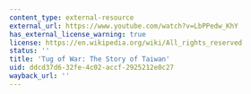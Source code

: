 ```yaml
---
content_type: external-resource
external_url: https://www.youtube.com/watch?v=LbPPedw_KhY
has_external_license_warning: true
license: https://en.wikipedia.org/wiki/All_rights_reserved
status: ''
title: 'Tug of War: The Story of Taiwan'
uid: ddcd37d6-32fe-4c02-accf-2925212e0c27
wayback_url: ''
---
```

